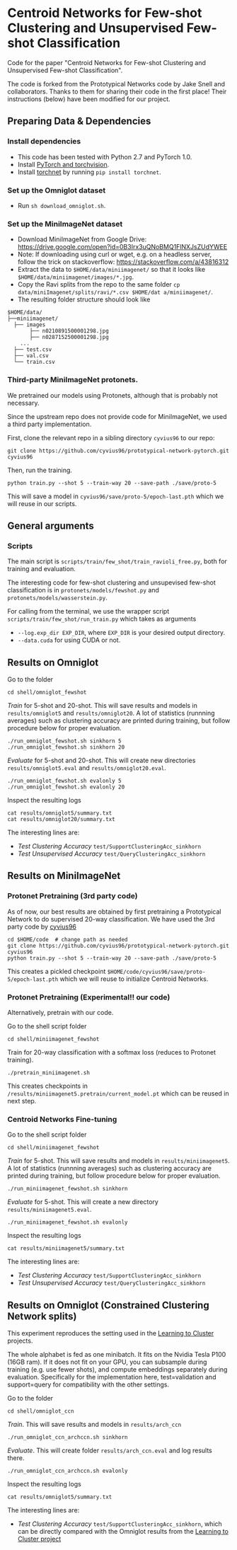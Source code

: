 # Centroid Networks for Few-shot Clustering and Unsupervised Few-shot Classification

Code for the paper "Centroid Networks for Few-shot Clustering and Unsupervised Few-shot Classification".

The code is forked from the Prototypical Networks code by Jake Snell and collaborators. Thanks to them for sharing their code in the first place! Their instructions (below) have been modified for our project.

## Preparing Data & Dependencies

### Install dependencies

* This code has been tested with Python 2.7 and PyTorch 1.0.
* Install [PyTorch and torchvision](http://pytorch.org/).
* Install [torchnet](https://github.com/pytorch/tnt) by running `pip install torchnet`.

### Set up the Omniglot dataset

* Run `sh download_omniglot.sh`.

### Set up the MiniImageNet dataset

* Download MiniImageNet from Google Drive: https://drive.google.com/open?id=0B3Irx3uQNoBMQ1FlNXJsZUdYWEE
* Note: If downloading using curl or wget, e.g. on a headless server, follow the trick on stackoverflow: https://stackoverflow.com/a/43816312
* Extract the data to `$HOME/data/miniimagenet/` so that it looks like `$HOME/data/miniimagenet/images/*.jpg`.
* Copy the Ravi splits from the repo to the same folder `cp data/miniImagenet/splits/ravi/*.csv $HOME/dat
a/miniimagenet/`.
* The resulting folder structure should look like
```
$HOME/data/
├──miniimagenet/
  ├── images
	   ├── n0210891500001298.jpg  
	   ├── n0287152500001298.jpg 
	...
  ├── test.csv
  ├── val.csv
  └── train.csv
```

### Third-party MiniImageNet protonets.

We pretrained our models using Protonets, although that is probably not necessary.

Since the upstream repo does not provide code for MiniImageNet, we used a third party implementation.

First, clone the relevant repo in a sibling directory `cyvius96` to our repo:
```
git clone https://github.com/cyvius96/prototypical-network-pytorch.git cyvius96
```

Then, run the training.
```
python train.py --shot 5 --train-way 20 --save-path ./save/proto-5
```

This will save a model in `cyvius96/save/proto-5/epoch-last.pth` which we will reuse in our scripts.

## General arguments

### Scripts

The main script is `scripts/train/few_shot/train_ravioli_free.py`, both for training and evaluation.

The interesting code for few-shot clustering and unsupevised few-shot classification is in
`protonets/models/fewshot.py` and `protonets/models/wasserstein.py`.

For calling from the terminal, we use the wrapper script `scripts/train/few_shot/run_train.py` which takes as arguments
- `--log.exp_dir EXP_DIR`, where `EXP_DIR` is your desired output directory.
- `--data.cuda` for using CUDA or not.


## Results on Omniglot

Go to the folder
```
cd shell/omniglot_fewshot
```

*Train* for 5-shot and 20-shot. This will save results and models in `results/omniglot5` and `results/omniglot20`.
A lot of statistics (runnning averages) such as clustering accuracy are printed during training, but follow procedure below for proper evaluation.
```
./run_omniglot_fewshot.sh sinkhorn 5
./run_omniglot_fewshot.sh sinkhorn 20
```

*Evaluate* for 5-shot and 20-shot. This will create new directories `results/omniglot5.eval` and `results/omniglot20.eval`.
```
./run_omniglot_fewshot.sh evalonly 5
./run_omniglot_fewshot.sh evalonly 20
```

Inspect the resulting logs
```
cat results/omniglot5/summary.txt
cat results/omniglot20/summary.txt
```

The interesting lines are:
- *Test Clustering Accuracy* `test/SupportClusteringAcc_sinkhorn`
- *Test Unsupervised Accuracy* `test/QueryClusteringAcc_sinkhorn`


## Results on MiniImageNet

### Protonet Pretraining (3rd party code)
As of now, our best results are obtained by first pretraining a Prototypical Network to do supervised 20-way classification.
We have used the 3rd party code by [cyvius96](https://github.com/cyvius96/prototypical-network-pytorch)

```
cd $HOME/code  # change path as needed
git clone https://github.com/cyvius96/prototypical-network-pytorch.git cyvius96
python train.py --shot 5 --train-way 20 --save-path ./save/proto-5
```

This creates a pickled checkpoint `$HOME/code/cyvius96/save/proto-5/epoch-last.pth` which we will reuse to initialize Centroid Networks.

### Protonet Pretraining (Experimental!! our code)

Alternatively, pretrain with our code.

Go to the shell script folder
```
cd shell/miniimagenet_fewshot
```

Train for 20-way classification with a softmax loss (reduces to Protonet training). 
```
./pretrain_miniimagenet.sh
```

This creates checkpoints in `/results/miniimagenet5.pretrain/current_model.pt` which can be reused in next step.


### Centroid Networks Fine-tuning

Go to the shell script folder
```
cd shell/miniimagenet_fewshot
```

*Train* for 5-shot. This will save results and models in `results/miniimagenet5`.
A lot of statistics (runnning averages) such as clustering accuracy are printed during training, but follow procedure below for proper evaluation.
```
./run_miniimagenet_fewshot.sh sinkhorn
```

*Evaluate* for 5-shot. This will create a new directory `results/miniimagenet5.eval`.
```
./run_miniimagenet_fewshot.sh evalonly
```

Inspect the resulting logs
```
cat results/miniimagenet5/summary.txt
```

The interesting lines are:
- *Test Clustering Accuracy* `test/SupportClusteringAcc_sinkhorn`
- *Test Unsupervised Accuracy* `test/QueryClusteringAcc_sinkhorn`


## Results on Omniglot (Constrained Clustering Network splits)

This experiment reproduces the setting used in the [Learning to Cluster](https://github.com/GT-RIPL/L2C) projects.

The whole alphabet is fed as one minibatch. It fits on the Nvidia Tesla P100 (16GB ram). If it does not fit on your GPU, you can subsample during training (e.g. use fewer shots), and compute embeddings separately during evaluation.
Specifically for the implementation here, test=validation and support=query for compatibility with the other settings.

Go to the folder
```
cd shell/omniglot_ccn
```

*Train*. This will save results and models in `results/arch_ccn`
```
./run_omniglot_ccn_archccn.sh sinkhorn
```

*Evaluate*. This will create folder `results/arch_ccn.eval` and log results there.
```
./run_omniglot_ccn_archccn.sh evalonly
```

Inspect the resulting logs
```
cat results/omniglot5/summary.txt
```

The interesting lines are:
- *Test Clustering Accuracy* `test/SupportClusteringAcc_sinkhorn`, which can be directly compared with the Omniglot results from the [Learning to Cluster project](https://github.com/GT-RIPL/L2C)
